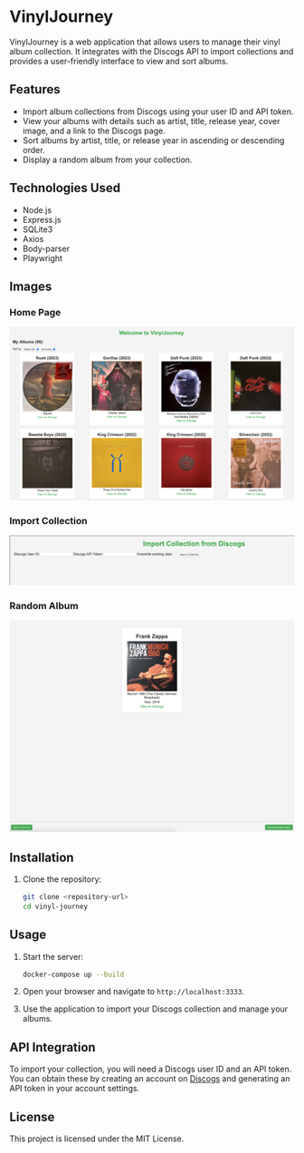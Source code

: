 # VinylJourney

VinylJourney is a web application that allows users to manage their vinyl album collection. It integrates with the Discogs API to import collections and provides a user-friendly interface to view and sort albums.

## Features

- Import album collections from Discogs using your user ID and API token.
- View your albums with details such as artist, title, release year, cover image, and a link to the Discogs page.
- Sort albums by artist, title, or release year in ascending or descending order.
- Display a random album from your collection.

## Technologies Used

- Node.js
- Express.js
- SQLite3
- Axios
- Body-parser
- Playwright

## Images

### Home Page

![Home Page](./images/home.png)

### Import Collection

![Import Collection](./images/import.png)

### Random Album

![Random Album](./images/random.png)

## Installation

1. Clone the repository:
   ```bash
   git clone <repository-url>
   cd vinyl-journey
   ```

## Usage

1. Start the server:
   ```bash
   docker-compose up --build
   ```

2. Open your browser and navigate to `http://localhost:3333`.

3. Use the application to import your Discogs collection and manage your albums.

## API Integration

To import your collection, you will need a Discogs user ID and an API token. You can obtain these by creating an account on [Discogs](https://www.discogs.com/) and generating an API token in your account settings.

## License

This project is licensed under the MIT License.
